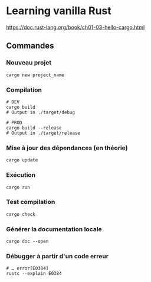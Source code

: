 # Learning vanilla Rust

<https://doc.rust-lang.org/book/ch01-03-hello-cargo.html>

## Commandes

### Nouveau projet

```shell
cargo new project_name
```

### Compilation

```shell
# DEV
cargo build
# Output in ./target/debug

# PROD
cargo build --release
# Output in ./target/release
```

### Mise à jour des dépendances (en théorie)

```shell
cargo update
```

### Exécution

```shell
cargo run
```

### Test compilation

```shell
cargo check
```

### Générer la documentation locale

```shell
cargo doc --open
```

### Débugger à partir d'un code erreur

```shell
# … error[E0384]
rustc --explain E0384
```
